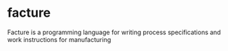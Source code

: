 # facture
Facture is a programming language for writing process specifications and work instructions for manufacturing
